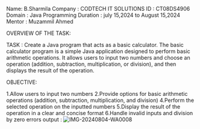 Name: B.Sharmila
Company : CODTECH IT SOLUTIONS
ID : CT08DS4906
Domain : Java Programming
Duration : july 15,2024 to August 15,2024
Mentor : Muzammil Ahmed

OVERVIEW OF THE TASK:

TASK : Create a Java program that acts as a basic calculator.
The basic calculator program is a simple Java application designed to perform basic arithmetic operations. 
It allows users to input two numbers and choose an operation (addition, subtraction, multiplication, or division),
and then displays the result of the operation.

OBJECTIVE: 

1.Allow users to input two numbers
2.Provide options for basic arithmetic operations (addition, subtraction, multiplication, and division)
4.Perform the selected operation on the inputted numbers
5.Display the result of the operation in a clear and concise format
6.Handle invalid inputs and division by zero errors
output :
![IMG-20240804-WA0008](https://github.com/user-attachments/assets/34bc41a2-0de3-4208-8402-7ef3405c2b1b)



